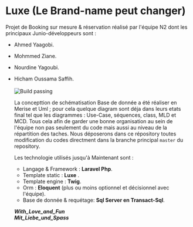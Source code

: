 # Luxe (Le Brand-name peut changer)
Projet de Booking sur mesure & réservation réalisé par l'équipe N2 dont les principaux Junio-développeurs sont :
- Ahmed Yaagobi.
- Mohmmed Ziane.
- Nourdine Yagoubi.
- Hicham Oussama Saffih.
<br> <br>
![Build passing](https://img.shields.io/badge/Contact%20us-Any%20time-yellowgreen)

  La concepttion de schématisation Base de donnée a été réaliser en Merise et Uml ; pour cela quelque diagram sont déja dans leurs etats final tel que les diagrammes : Use-Case, séquences, class, MLD et MCD. Tous cela afin de garder une bonne organisation au sein de l'équipe  non pas seulement du code mais aussi au niveau de la répartition des taches. Nous déposerons dans ce répository toutes modification du codes directment dans la branche principal `master` du repository.
  
  Les technologie utilisés jusqu'à Maintenant sont :
  - Langage & Framework : **Laravel Php**.
  - Template static : **Luxe** .
  - Template engine : **Twig**.
  - Orm : **Eloquent** (plus ou moins optionnel et décisionnel avec l'équipe).
  - Base de donnée & requétage: **Sql Server en Transact-Sql**.
  
  
  ***_With_Love_and_Fun_*** 
  <br>
  ***_Mit_Liebe_und_Spass_***
